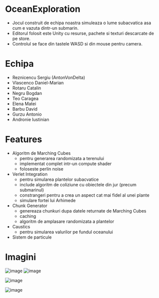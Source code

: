 # OceanExploration
 - Jocul construit de echipa noastra simuleaza o lume subacvatica asa cum e vazuta dintr-un submarin.
 - Editorul folosit este Unity cu resurse, pachete si texturi descarcate de pe store.
 - Controlul se face din tastele WASD si din mouse pentru camera.

# Echipa
 - Reznicencu Sergiu (AntonVonDelta)
 - Vlascenco Daniel-Marian
 - Rotaru Catalin
 - Negru Bogdan
 - Teo Caragea
 - Elena Matei
 - Barbu David
 - Gurzu Antonio
 - Andronie Iustinian

 # Features
  - Algoritm de Marching Cubes
    - pentru generarea randomizata a terenului
    - implementat complet intr-un compute shader
    - foloseste perlin noise
  - Verlet Integration
    - pentru simularea plantelor subacvatice
    - include algoritm de coliziune cu obiectele din jur (precum submarinul)
    - constrangeri pentru a crea un aspect cat mai fidel al unei plante
    - simulare fortei lui Arhimede
  - Chunk Generator
    - genereaza chunkuri dupa datele returnate de Marching Cubes
    - caching
    - algoritm de amplasare randomizata a plantelor   
  - Caustics
    - pentru simularea valurilor pe fundul oceanului 
  - Sistem de particule


# Imagini

![image](https://user-images.githubusercontent.com/25268629/168495414-c2d4b825-f7c2-4258-9393-91fd24eea9aa.png)  ![image](https://user-images.githubusercontent.com/25268629/168495444-d6880265-2807-419e-aa6a-04dde61adc6a.png)

![image](https://user-images.githubusercontent.com/25268629/168335669-b891dfb3-75a2-4894-af01-5939ea8b960f.png)

![image](https://user-images.githubusercontent.com/25268629/168335432-8a594758-c055-4536-b90d-d0ec73a72dfd.png)

